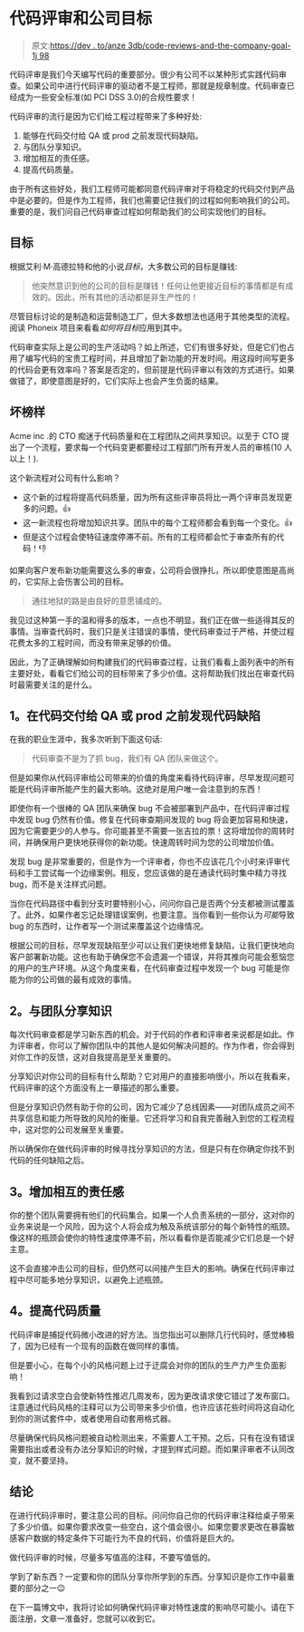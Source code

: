 # 代码评审和公司目标

> 原文:[https://dev . to/anze 3db/code-reviews-and-the-company-goal-1j 98](https://dev.to/anze3db/code-reviews-and-the-company-goal-1j98)

代码评审是我们今天编写代码的重要部分。很少有公司不以某种形式实践代码审查。如果公司中进行代码评审的驱动者不是工程师，那就是规章制度。代码审查已经成为一些安全标准(如 PCI DSS 3.0)的合规性要求！

代码评审的流行是因为它们给工程过程带来了多种好处:

1.  能够在代码交付给 QA 或 prod 之前发现代码缺陷。
2.  与团队分享知识。
3.  增加相互的责任感。
4.  提高代码质量。

由于所有这些好处，我们工程师可能都同意代码评审对于将稳定的代码交付到产品中是必要的。但是作为工程师，我们也需要记住我们的过程如何影响我们的公司。重要的是，我们问自己代码审查过程如何帮助我们的公司实现他们的目标。

## [](#the-goal)目标

根据艾利·M·高德拉特和他的小说*目标*，大多数公司的目标是赚钱:

> 他突然意识到他的公司的目标是赚钱！任何让他更接近目标的事情都是有成效的。因此，所有其他的活动都是非生产性的！

尽管目标讨论的是制造和运营制造工厂，但大多数想法也适用于其他类型的流程。阅读 Phoneix 项目来看看*如何将目标*应用到其中。

代码审查实际上是公司的生产活动吗？如上所述，它们有很多好处，但是它们也占用了编写代码的宝贵工程时间，并且增加了新功能的开发时间。用这段时间写更多的代码会更有效率吗？答案是否定的，但前提是代码评审以有效的方式进行。如果做错了，即使意图是好的，它们实际上也会产生负面的结果。

## [](#a-bad-example)坏榜样

Acme inc .的 CTO 痴迷于代码质量和在工程团队之间共享知识。以至于 CTO 提出了一个流程，要求每一个代码变更都要经过工程部门所有开发人员的审核(10 人以上！).

这个新流程对公司有什么影响？

*   这个新的过程将提高代码质量，因为所有这些评审员将比一两个评审员发现更多的问题。👍
*   这一新流程也将增加知识共享。团队中的每个工程师都会看到每一个变化。👍
*   但是这个过程会使特征速度停滞不前。所有的工程师都会忙于审查所有的代码！👎

如果向客户发布新功能需要这么多的审查，公司将会很挣扎，所以即使意图是高尚的，它实际上会伤害公司的目标。

> 通往地狱的路是由良好的意愿铺成的。

我见过这种第一手的温和得多的版本，一点也不明显，我们正在做一些适得其反的事情。当审查代码时，我们只是关注错误的事情，使代码审查过于严格，并使过程花费太多的工程时间，而没有带来足够的价值。

因此，为了正确理解如何构建我们的代码审查过程，让我们看看上面列表中的所有主要好处，看看它们给公司的目标带来了多少价值。这将帮助我们找出在审查代码时最需要关注的是什么。

## [](#1-catch-code-defects-before-the-code-is-shipped-to-qa-or-prod)1。在代码交付给 QA 或 prod 之前发现代码缺陷

在我的职业生涯中，我多次听到下面这句话:

> 代码审查不是为了抓 bug，我们有 QA 团队来做这个。

但是如果你从代码评审给公司带来的价值的角度来看待代码评审，尽早发现问题可能是代码评审所能产生的最大影响。这绝对是用户唯一会注意到的东西！

即使你有一个很棒的 QA 团队来确保 bug 不会被部署到产品中，在代码评审过程中发现 bug 仍然有价值。修复在代码审查期间发现的 bug 将会更加容易和快速，因为它需要更少的人参与。你可能甚至不需要一张吉拉的票！这将增加你的周转时间，并确保用户更快地获得你的新功能。快速周转时间为您的公司增加价值。

发现 bug 是非常重要的，但是作为一个评审者，你也不应该花几个小时来评审代码和手工尝试每一个边缘案例。相反，您应该做的是在通读代码时集中精力寻找 bug，而不是关注样式问题。

当你在代码路径中看到分支时要特别小心，问问你自己是否两个分支都被测试覆盖了。此外，如果作者忘记处理错误案例，也要注意。当你看到一些你认为*可能*导致 bug 的东西时，让作者写一个测试来覆盖这个边缘情况。

根据公司的目标，尽早发现缺陷至少可以让我们更快地修复缺陷，让我们更快地向客户部署新功能。这也有助于确保您不会遗漏一个错误，并将其推向可能会惹恼您的用户的生产环境。从这个角度来看，在代码审查过程中发现一个 bug 可能是你能为你的公司做的最有成效的事情。

## [](#2-share-knowledge-with-the-team)2。与团队分享知识

每次代码审查都是学习新东西的机会。对于代码的作者和评审者来说都是如此。作为评审者，你可以了解你团队中的其他人是如何解决问题的。作为作者，你会得到对你工作的反馈，这对自我提高是至关重要的。

分享知识对你公司的目标有什么帮助？它对用户的直接影响很小，所以在我看来，代码评审的这个方面没有上一章描述的那么重要。

但是分享知识仍然有助于你的公司，因为它减少了总线因素——对团队成员之间不共享信息和能力所导致的风险的衡量。它还将学习和自我完善融入到您的工程流程中，这对您的公司发展至关重要。

所以确保你在做代码评审的时候寻找分享知识的方法，但是只有在你确定你找不到代码的任何缺陷之后。

## [](#3-increase-a-sense-of-mutual-responsibility)3。增加相互的责任感

你的整个团队需要拥有他们的代码集合。如果一个人负责系统的一部分，这对你的业务来说是一个风险，因为这个人将会成为触及系统该部分的每个新特性的瓶颈。像这样的瓶颈会使你的特性速度停滞不前，所以看看你是否能减少它们总是一个好主意。

这不会直接冲击公司的目标，但仍然可以间接产生巨大的影响。确保在代码评审过程中尽可能多地分享知识，以避免上述瓶颈。

## [](#4-improve-code-quality)4。提高代码质量

代码评审是捕捉代码微小改进的好方法。当您指出可以删除几行代码时，感觉棒极了，因为已经有一个现有的函数在做同样的事情。

但是要小心，在每个小的风格问题上过于迂腐会对你的团队的生产力产生负面影响！

我看到过请求空白会使新特性推迟几周发布，因为更改请求使它错过了发布窗口。注意通过代码风格的注释可以为公司带来多少价值，也许应该花些时间将这自动化到你的测试套件中，或者使用自动套用格式器。

尽量确保代码风格问题被自动检测出来，不需要人工干预。之后，只有在没有错误需要指出或者没有办法分享知识的时候，才提到样式问题。而如果评审者不认同改变，就不要坚持。

## [](#conclusion)结论

在进行代码评审时，要注意公司的目标。问问你自己你的代码评审注释给桌子带来了多少价值。如果你要求改变一些空白，这个值会很小。如果您要求更改在暴露敏感客户数据的特定条件下可能行为不良的代码，价值将是巨大的。

做代码评审的时候，尽量多写值高的注释，不要写值低的。

学到了新东西？一定要和你的团队分享你所学到的东西。分享知识是你工作中最重要的部分之一😉

在下一篇博文中，我将讨论如何确保代码评审对特性速度的影响尽可能小。请在下面注册，文章一准备好，您就可以收到它。